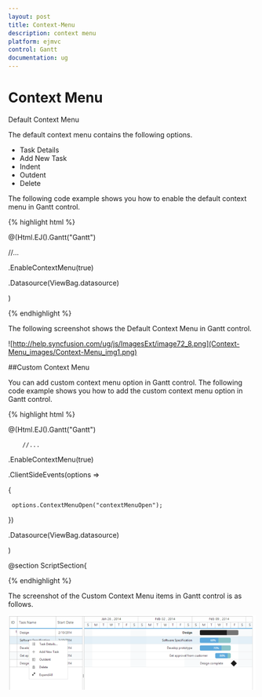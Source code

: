 ```yaml
---
layout: post
title: Context-Menu
description: context menu
platform: ejmvc
control: Gantt
documentation: ug
---
```


# Context Menu

Default Context Menu

The default context menu contains the following options.

* Task Details
* Add New Task
* Indent
* Outdent
* Delete

The following code example shows you how to enable the default context menu in Gantt control.





{% highlight html %}



@(Html.EJ().Gantt("Gantt")

 //...

 .EnableContextMenu(true)

 .Datasource(ViewBag.datasource)

 )



{% endhighlight %}





The following screenshot shows the Default Context Menu in Gantt control.



![http://help.syncfusion.com/ug/js/ImagesExt/image72_8.png](Context-Menu_images/Context-Menu_img1.png)



##Custom Context Menu

You can add custom context menu option in Gantt control. The following code example shows you how to add the custom context menu option in Gantt control.





{% highlight html %}



@(Html.EJ().Gantt("Gantt")

        //...

 .EnableContextMenu(true)

 .ClientSideEvents(options =>

 {

     options.ContextMenuOpen("contextMenuOpen");

 })

 .Datasource(ViewBag.datasource)

 )



@section ScriptSection{

   <script type="text/javascript">



       function contextMenuOpen(args) {

           args.contextMenuItems.push(

               {

                   headerText: "ExpandAll",

                   iconPath: "url(../images/Expand All.png)",

                   evenHandler: function () {

                       //event handler for custom menu items

                   }

               });

       }

     </script>





{% endhighlight %}





The screenshot of the Custom Context Menu items in Gantt control is as follows.



![C:/Users/Rajasekar/Desktop/IMG_17062014_121224.png](Context-Menu_images/Context-Menu_img2.png)




